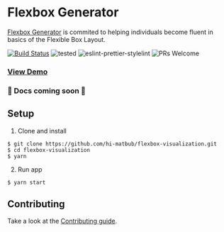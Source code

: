 # Flexbox Generator

[Flexbox Generator](https://github.com/hi-matbub/flexbox) is commited to helping individuals become fluent in basics of the Flexible Box Layout. 

[![Build Status](https://travis-ci.com/hi-matbub/flexbox-visualization.svg?branch=master)](https://travis-ci.com/hi-matbub/flexbox-visualization) ![tested](https://img.shields.io/badge/tested_with-jest-<COLOR>.svg) ![eslint-prettier-stylelint](https://img.shields.io/badge/code_style-eslint_prettier_stylelint-<COLOR>.svg) ![PRs Welcome](https://img.shields.io/badge/PRs-welcome-30bced.svg)

### [View Demo](https://hi-matbub.github.io/flexbox-visualization/)

### :construction: Docs coming soon :construction:

## Setup

1. Clone and install

```
$ git clone https://github.com/hi-matbub/flexbox-visualization.git
$ cd flexbox-visualization
$ yarn
```

2. Run app

```
$ yarn start
```

## Contributing 

Take a look at the [Contributing guide](https://github.com/hi-matbub/flexbox/blob/master/CONTRIBUTING.md). 
